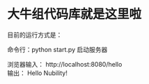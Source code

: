 # 大牛组代码库就是这里啦

目前的运行方式是：

命令行：python start.py
启动服务器

浏览器输入：
http://localhost:8080/hello  
输出：
Hello Nubility!
